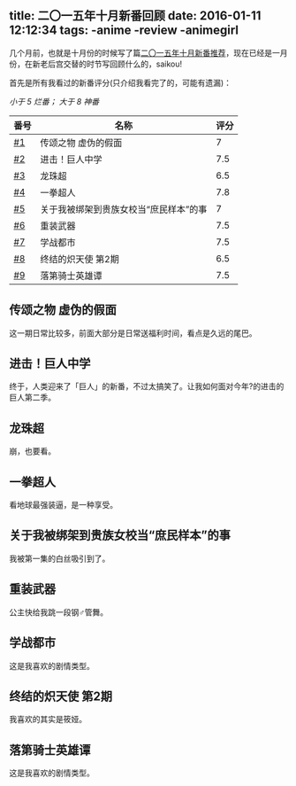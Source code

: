 title: 二〇一五年十月新番回顾
date: 2016-01-11 12:12:34
tags:
  -anime
  -review
  -animegirl
---
几个月前，也就是十月份的时候写了篇[二〇一五年十月新番推荐](/2015/10/13/2015-10-anime-recommendations/)，现在已经是一月份，在新老后宫交替的时节写回顾什么的，saikou!

首先是所有我看过的新番评分(只介绍我看完了的，可能有遗漏)：

*小于 5 烂番； 大于 8 神番*

|番号|名称|评分|
|---|---|---|
|[#1][#1]|传颂之物 虚伪的假面|7|
|[#2][#2]|进击！巨人中学|7.5|
|[#3][#3]|龙珠超|6.5|
|[#4][#4]|一拳超人|7.8|
|[#5][#5]|关于我被绑架到贵族女校当“庶民样本”的事|7|
|[#6][#6]|重装武器|7.5|
|[#7][#7]|学战都市|7.5|
|[#8][#8]|终结的炽天使 第2期|6.5|
|[#9][#9]|落第骑士英雄谭|7.5|

## 传颂之物 虚伪的假面

这一期日常比较多，前面大部分是日常送福利时间，看点是久远的尾巴。

## 进击！巨人中学

终于，人类迎来了「巨人」的新番，不过太搞笑了。让我如何面对今年?的进击的巨人第二季。

## 龙珠超

崩，也要看。

## 一拳超人

看地球最强装逼，是一种享受。

## 关于我被绑架到贵族女校当“庶民样本”的事

我被第一集的白丝吸引到了。

## 重装武器

公主快给我跳一段钢♂管舞。

## 学战都市

这是我喜欢的剧情类型。

## 终结的炽天使 第2期

我喜欢的其实是筱娅。

## 落第骑士英雄谭

这是我喜欢的剧情类型。

[#1]: #传颂之物_虚伪的假面
[#2]: #进击！巨人中学
[#3]: #龙珠超
[#4]: #一拳超人
[#5]: #关于我被绑架到贵族女校当“庶民样本”的事
[#6]: #重装武器
[#7]: #学战都市
[#8]: #终结的炽天使_第2期
[#9]: #落第骑士英雄谭
